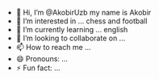 - 👋 Hi, I’m @AkobirUzb my name is Akobir
- 👀 I’m interested in ... chess and football
- 🌱 I’m currently learning ... english
- 💞️ I’m looking to collaborate on ...
- 📫 How to reach me ...
- 😄 Pronouns: ...
- ⚡ Fun fact: ...

<!---
AkobirUzb/AkobirUzb is a ✨ special ✨ repository because its `README.md` (this file) appears on your GitHub profile.
You can click the Preview link to take a look at your changes.
--->
